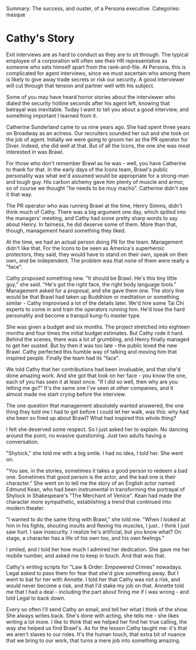 Summary: The success, and ouster, of a Persona executive.
Categories: masque

# Cathy's Story

Exit interviews are as hard to conduct as they are to sit through. The typical employee of a corporation will often see their HR representative as someone who sets himself apart from the rank-and-file. At Persona, this is complicated for agent interviews, since we must ascertain who among them is likely to give away trade secrets or risk our security. A good interviewer will cut through that tension and partner well with his subject.

Some of you may have heard horror stories about the interviewer who dialed the security hotline seconds after his agent left, knowing that betrayal was inevitable. Today I want to tell you about a good interview, and something important I learned from it.

Catherine Sunderland came to us nine years ago. She had spent three years on Broadway as an actress. Our recruiters sounded her out and she took on the job of agent. Initially we were going to groom her as the PR operator for Diver. Indeed, she did well at that. But of all the Icons, the one she was most interested in was Brawl.

For those who don't remember Brawl as he was - well, you have Catherine to thank for that. In the early days of the Icons team, Brawl's public personality was what we'd assumed would be appropriate for a strong-man and tough guy. His carbon alchemy gave him plenty of muscle and armor, so of course we thought "he needs to be muy macho". Catherine didn't see it that way.

The PR operator who was running Brawl at the time, Henry Simms, didn't think much of Cathy. There was a big argument one day, which spilled into the managers' meeting, and Cathy had some pretty sharp words to say about Henry. In fairness, he did deserve some of them. More than that, though, management heard something they liked.

At the time, we had an actual person doing PR for the team. Management didn't like that. For the Icons to be seen as America's superheroic protectors, they said, they would have to stand on their own, speak on their own, and be independent. The problem was that none of them were really a "face".

Cathy proposed something new. "It should be Brawl. He's this tiny little guy," she said. "He's got the right face, the right body language tools." Management asked for a proposal, and she gave them one. The story line would be that Brawl had taken up Buddhism or meditation or something similar - Cathy improvised a lot of the details later. We'd hire some Tai Chi experts to come in and train the operators running him. He'd lose the hard personality and become a tranquil kung-fu master type.

She was given a budget and six months. The project stretched into eighteen months and four times the initial budget estimates. But Cathy rode it hard. Behind the scenes, there was a lot of grumbling, and Henry finally managed to get her ousted. But by then it was too late - the public loved the new Brawl. Cathy perfected this humble way of talking and moving him that inspired people. Finally the team had its "face".

We told Cathy that her contributions had been invaluable, and that she'd done amazing work. And she got that look on her face - you know the one, each of you has seen it at least once. "If I did so well, then why are you letting me go?" It's the same one I've seen at other companies, and it almost made me start crying before the interview.

The one question that management absolutely wanted answered, the one thing they told me I had to get before I could let her walk, was this: why had she been so fired up about Brawl? What had inspired this whole thing?

I felt she deserved some respect. So I just asked her to explain. No dancing around the point, no evasive questioning. Just two adults having a conversation.

"Shylock," she told me with a big smile. I had no idea, I told her. She went on.

"You see, in the stories, sometimes it takes a good person to redeem a bad one. Sometimes that good person is the actor, and the bad one is their character." She went on to tell me the story of an English actor named Edmund Kean, who had been instrumental in transforming the portrayal of Shylock in Shakespeare's "The Merchant of Venice". Kean had made the character more sympathetic, establishing a trend that continued into modern theater.

"I wanted to do the same thing with Brawl," she told me. "When I looked at him in his fights, shouting insults and flexing his muscles, I just.. I think I just saw hurt. I saw insecurity. I realize he's artificial, but you know what? On stage, a character has a life of his own too, and his own feelings."

I smiled, and I told her how much I admired her dedication. She gave me her mobile number, and asked me to keep in touch. And that was that.

Cathy's writing scripts for "Law & Order: Empowered Crimes" nowadays. Legal asked to pass them for fear that she'd give something away. But I went to bat for her with Annette. I told her that Cathy was not a risk, and would never become a risk, and that I'd stake my job on that. Annette told me that I had a deal - including the part about firing me if I was wrong - and told Legal to back down.

Every so often I'll send Cathy an email, and tell her what I think of the show. She always writes back. She's done with acting, she tells me - she likes writing a lot more. I like to think that we helped her find her true calling, the way she helped us find Brawl's. As for the lesson Cathy taught me: it's that we aren't slaves to our roles. It's the human touch, that extra bit of nuance that we bring to our work, that turns a mere job into something amazing.
